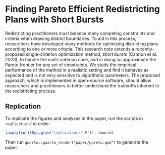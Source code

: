 # Finding Pareto Efficient Redistricting Plans with Short Bursts

Redistricting practitioners must balance many competing constraints and 
criteria when drawing district boundaries.
To aid in this process, researchers have developed many methods for optimizing
districting plans according to one or more criteria.
This research note extends a recently-proposed single-criterion optimization
method, *short bursts* (Cannon et al. 2023), to handle the multi-criterion case, 
and in doing so approximate the Pareto frontier for any set of constraints.
We study the empirical performance of the method in a realistic setting and 
find it behaves as expected and is not very sensitive to algorithmic parameters.
The proposed approach, which is implemented in open-source software, 
should allow researchers and practitioners 
to better understand the tradeoffs inherent to the redistricting process.

## Replication

To replicate the figures and analyses in the paper, run the scripts in `replication/` in order:

``` r
lapply(sort(Sys.glob("replication/*.R")), source)
```

Then run `quarto::quarto_render("paper/pareto.qmd")` to generate the paper.

